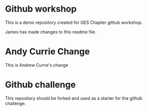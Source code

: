 # Github workshop
This is a demo repository created for GES Chapter github workshop.

James has made changes to this readme file.

# Andy Currie Change
This is Andrew Currie's change

# Github challenge
This repository should be forked and used as a starter for the github challenge.
